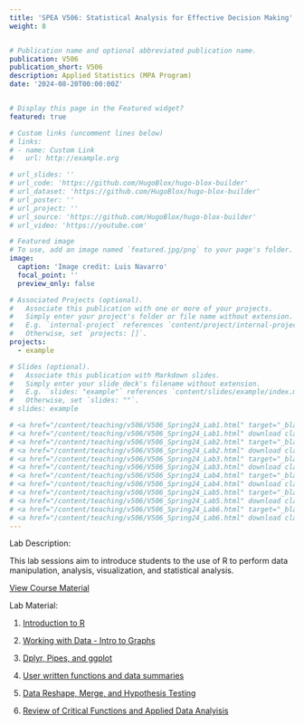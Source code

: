 ```yaml
---
title: 'SPEA V506: Statistical Analysis for Effective Decision Making'
weight: 8


# Publication name and optional abbreviated publication name.
publication: V506
publication_short: V506
description: Applied Statistics (MPA Program)
date: '2024-08-20T00:00:00Z'


# Display this page in the Featured widget?
featured: true

# Custom links (uncomment lines below)
# links:
# - name: Custom Link
#   url: http://example.org

# url_slides: ''
# url_code: 'https://github.com/HugoBlox/hugo-blox-builder'
# url_dataset: 'https://github.com/HugoBlox/hugo-blox-builder'
# url_poster: ''
# url_project: ''
# url_source: 'https://github.com/HugoBlox/hugo-blox-builder'
# url_video: 'https://youtube.com'

# Featured image
# To use, add an image named `featured.jpg/png` to your page's folder.
image:
  caption: 'Image credit: Luis Navarro'
  focal_point: ''
  preview_only: false

# Associated Projects (optional).
#   Associate this publication with one or more of your projects.
#   Simply enter your project's folder or file name without extension.
#   E.g. `internal-project` references `content/project/internal-project/index.md`.
#   Otherwise, set `projects: []`.
projects:
  - example

# Slides (optional).
#   Associate this publication with Markdown slides.
#   Simply enter your slide deck's filename without extension.
#   E.g. `slides: "example"` references `content/slides/example/index.md`.
#   Otherwise, set `slides: ""`.
# slides: example

# <a href="/content/teaching/v506/V506_Spring24_Lab1.html" target="_blank" class="btn btn-primary">Preview Slides</a>
# <a href="/content/teaching/v506/V506_Spring24_Lab1.html" download class="btn btn-secondary">Download Lecture Slides</a>
# <a href="/content/teaching/v506/V506_Spring24_Lab2.html" target="_blank" class="btn btn-primary">Preview Slides</a>
# <a href="/content/teaching/v506/V506_Spring24_Lab2.html" download class="btn btn-secondary">Download Lecture Slides</a>
# <a href="/content/teaching/v506/V506_Spring24_Lab3.html" target="_blank" class="btn btn-primary">Preview Slides</a>
# <a href="/content/teaching/v506/V506_Spring24_Lab3.html" download class="btn btn-secondary">Lecture Slides</a>
# <a href="/content/teaching/v506/V506_Spring24_Lab4.html" target="_blank" class="btn btn-primary">Preview Slides</a>
# <a href="/content/teaching/v506/V506_Spring24_Lab4.html" download class="btn btn-secondary">Download Lecture Slides</a>
# <a href="/content/teaching/v506/V506_Spring24_Lab5.html" target="_blank" class="btn btn-primary">Preview Slides</a>
# <a href="/content/teaching/v506/V506_Spring24_Lab5.html" download class="btn btn-secondary">Download Lecture Slides</a>
# <a href="/content/teaching/v506/V506_Spring24_Lab6.html" target="_blank" class="btn btn-primary">Preview Slides</a>
# <a href="/content/teaching/v506/V506_Spring24_Lab6.html" download class="btn btn-secondary">Download Lecture Slides</a>
---
```


Lab Description: 

This lab sessions aim to introduce students to the use of R to perform data manipulation, analysis, visualization, and statistical analysis. 

<a href="https://github.com/LuisNavarro07/V506" target="_blank" class="btn btn-primary">View Course Material</a>

Lab Material: 

1. [Introduction to R](https://github.com/LuisNavarro07/V506/tree/main/Lab1) 

2. [Working with Data - Intro to Graphs](https://github.com/LuisNavarro07/V506/tree/main/Lab2)

3. [ Dplyr, Pipes, and ggplot](https://github.com/LuisNavarro07/V506/tree/main/Lab3)

4. [User written functions and data summaries](https://github.com/LuisNavarro07/V506/tree/main/Lab4)

5. [Data Reshape, Merge, and Hypothesis Testing](https://github.com/LuisNavarro07/V506/tree/main/Lab5)

6. [Review of Critical Functions and Applied Data Analyisis](https://github.com/LuisNavarro07/V506/tree/main/Lab6)
